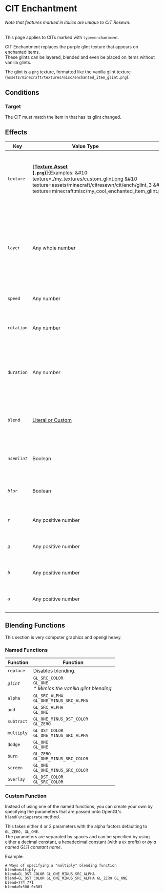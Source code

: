 # CIT Enchantment
<h6>Note that features marked in <em>italics</em> are unique to CIT Resewn.</h6>

This page applies to CITs marked with `type=enchantment`.

CIT Enchantment replaces the purple glint texture that appears on enchanted items.  
These glints can be layered, blended and even be placed on items without vanilla glints.

The glint is a `png` texture, formatted like the vanilla glint texture (`assets/minecraft/textures/misc/enchanted_item_glint.png`).

## Conditions

### Target
The CIT must match the item in that has its glint changed.

## Effects

| Key | Value Type                       | Description | Default |
| --- | --- | --- | --- |
| `texture` | [**[Texture Asset](/cit/cit_base/#asset-resolution) <br> (`.png`)**]{Examples: &#10 texture=./my_textures/custom_glint.png &#10 texture=assets/minecraft/citresewn/cit/ench/glint_3 &#10 texture=minecraft:misc/my_cool_enchanted_item_glint.png|right} | Replaces the texture of this glint layer with the resolved texture. | None |
| `layer` | Any whole number | The position of this glint in the order of layers. If two glints use the same layer, the one with the higher weight will render and the other will not. | `0` |
| `speed` | Any number | Multiplier for the glint's scroll speed. | `0.0` |
| `rotation` | Any number | Rotates the texture and scroll direction by the given degrees. | `0.0` |
| `duration` | Any number | Amount of time in seconds to pause on this cit when the used method is `cycle`. | `0.0` |
| `blend` | [Literal or Custom](#blending-functions) | Sets the OpenGL blending function used to apply the texture. | `add` |
| *`useGlint`* | Boolean | Should the default enchantment glint show on the item. | `false` |
| *`blur`* | Boolean | Should the texture be blurred before being applied. | `false` |
| *`r`* | Any positive number | Multiplier for the texture's red component. | `1.0` |
| *`g`* | Any positive number | Multiplier for the texture's green component. | `1.0` |
| *`b`* | Any positive number | Multiplier for the texture's blue component. | `1.0` |
| *`a`* | Any positive number | Multiplier for the texture's alpha component. | `1.0` |


## Blending Functions

This section is very computer graphics and opengl heavy.

### Named Functions

| Function | Function |
| --- | --- |
| `replace` | Disables blending. |
| *`glint`* | `GL_SRC_COLOR` <br> `GL_ONE` <br> *\* Mimics the vanilla glint blending.* |
| `alpha` | `GL_SRC_ALPHA` <br> `GL_ONE_MINUS_SRC_ALPHA` |
| `add` | `GL_SRC_ALPHA` <br> `GL_ONE` |
| `subtract` | `GL_ONE_MINUS_DST_COLOR` <br> `GL_ZERO` |
| `multiply` | `GL_DST_COLOR` <br> `GL_ONE_MINUS_SRC_ALPHA` |
| `dodge` | `GL_ONE` <br> `GL_ONE` |
| `burn` | `GL_ZERO` <br> `GL_ONE_MINUS_SRC_COLOR` |
| `screen` | `GL_ONE` <br> `GL_ONE_MINUS_SRC_COLOR` |
| `overlay` | `GL_DST_COLOR` <br> `GL_SRC_COLOR` |

### Custom Function

Instead of using one of the named functions, you can create your own by specifying the 
parameters that are passed onto OpenGL's `blendFuncSeparate` method.

This takes either 4 or 2 parameters with the alpha factors defaulting to `GL_ZERO, GL_ONE`. <br>
The parameters are separated by spaces and can be specified by using either a decimal constant, 
a hexadecimal constant (with a `0x` prefix) or *by a named GL11 constant name*.

Example:
```properties
# Ways of specifying a "multiply" blending function
blend=multiply
blend=GL_DST_COLOR GL_ONE_MINUS_SRC_ALPHA
blend=GL_DST_COLOR GL_ONE_MINUS_SRC_ALPHA GL_ZERO GL_ONE
blend=774 771
blend=0x306 0x303
```